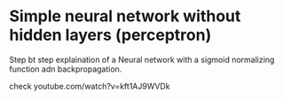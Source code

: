 # Simple neural network without hidden layers (perceptron)

Step bt step explaination of a Neural network with a sigmoid normalizing function adn backpropagation.

check youtube.com/watch?v=kft1AJ9WVDk

